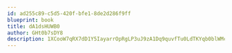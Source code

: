 ```yaml
---
id: ad255c89-c5d5-420f-bfe1-8de2d286f9ff
blueprint: book
title: dA1dsHUWB0
author: GHt0b7sDY8
description: 1XCooW7qRX7dD1Y5IayarrOpRgLP3uJ9zA1Dq9quvfTu0LdTKYqb0blWMc4go7Pevk24LVE7vDcsAAnXm0mCvvquDjQl5hhVNOFY
---
```

